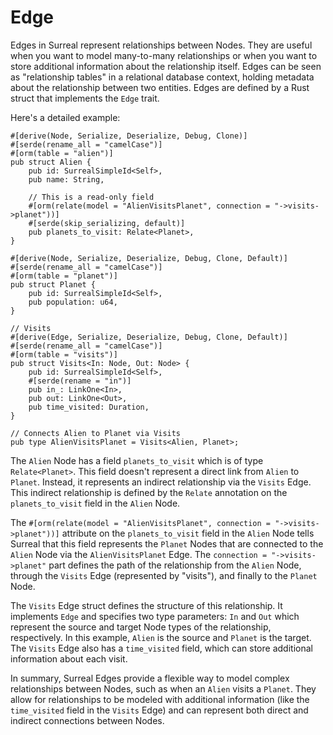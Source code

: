 # Edge

Edges in Surreal represent relationships between Nodes. They are useful when you
want to model many-to-many relationships or when you want to store additional
information about the relationship itself. Edges can be seen as "relationship
tables" in a relational database context, holding metadata about the
relationship between two entities. Edges are defined by a Rust struct that
implements the `Edge` trait.

Here's a detailed example:

```rust, ignore
#[derive(Node, Serialize, Deserialize, Debug, Clone)]
#[serde(rename_all = "camelCase")]
#[orm(table = "alien")]
pub struct Alien {
    pub id: SurrealSimpleId<Self>,
    pub name: String,

    // This is a read-only field
    #[orm(relate(model = "AlienVisitsPlanet", connection = "->visits->planet"))]
    #[serde(skip_serializing, default)]
    pub planets_to_visit: Relate<Planet>,
}

#[derive(Node, Serialize, Deserialize, Debug, Clone, Default)]
#[serde(rename_all = "camelCase")]
#[orm(table = "planet")]
pub struct Planet {
    pub id: SurrealSimpleId<Self>,
    pub population: u64,
}

// Visits
#[derive(Edge, Serialize, Deserialize, Debug, Clone, Default)]
#[serde(rename_all = "camelCase")]
#[orm(table = "visits")]
pub struct Visits<In: Node, Out: Node> {
    pub id: SurrealSimpleId<Self>,
    #[serde(rename = "in")]
    pub in_: LinkOne<In>,
    pub out: LinkOne<Out>,
    pub time_visited: Duration,
}

// Connects Alien to Planet via Visits
pub type AlienVisitsPlanet = Visits<Alien, Planet>;
```

The `Alien` Node has a field `planets_to_visit` which is of type
`Relate<Planet>`. This field doesn't represent a direct link from `Alien` to
`Planet`. Instead, it represents an indirect relationship via the `Visits` Edge.
This indirect relationship is defined by the `Relate` annotation on the
`planets_to_visit` field in the `Alien` Node.

The
`#[orm(relate(model = "AlienVisitsPlanet", connection = "->visits->planet"))]`
attribute on the `planets_to_visit` field in the `Alien` Node tells Surreal that
this field represents the `Planet` Nodes that are connected to the `Alien` Node
via the `AlienVisitsPlanet` Edge. The `connection = "->visits->planet"` part
defines the path of the relationship from the `Alien` Node, through the `Visits`
Edge (represented by "visits"), and finally to the `Planet` Node.

The `Visits` Edge struct defines the structure of this relationship. It
implements `Edge` and specifies two type parameters: `In` and `Out` which
represent the source and target Node types of the relationship, respectively. In
this example, `Alien` is the source and `Planet` is the target. The `Visits`
Edge also has a `time_visited` field, which can store additional information
about each visit.

In summary, Surreal Edges provide a flexible way to model complex relationships
between Nodes, such as when an `Alien` visits a `Planet`. They allow for
relationships to be modeled with additional information (like the `time_visited`
field in the `Visits` Edge) and can represent both direct and indirect
connections between Nodes.
